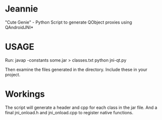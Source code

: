 Jeannie
=======

"Cute Genie" - Python Script to generate QObject proxies using QAndroidJNI*

USAGE
=====
Run:
javap -constants some.jar > classes.txt
python jni-qt.py

Then examine the files generated in the directory. Include these in your project. 

Workings
========
The script will generate a header and cpp for each class in the jar file. And a final jni_onload.h and jni_onload.cpp to register native functions. 




